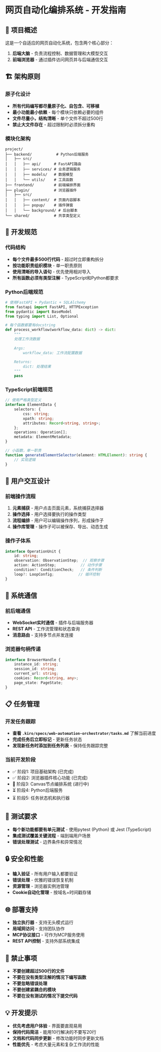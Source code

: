 # 网页自动化编排系统 - 开发指南

## 🎯 项目概述
这是一个自适应的网页自动化系统，包含两个核心部分：
1. **后端大脑** - 负责流程控制、数据管理和大模型交互
2. **前端浏览器** - 通过插件访问网页并与后端通信交互

## 🏗️ 架构原则
### 原子化设计
- **所有代码编写都尽量原子化、自包含、可移植**
- **最小功能最小依赖** - 每个模块只依赖必要的组件
- **文件尽量小，结构清晰** - 单个文件不超过500行
- **禁止大文件存在** - 超过限制时必须拆分重构

### 模块化架构
```
project/
├── backend/           # Python后端服务
│   ├── src/
│   │   ├── api/      # FastAPI路由
│   │   ├── services/ # 业务逻辑服务
│   │   ├── models/   # 数据模型
│   │   └── utils/    # 工具函数
├── frontend/         # 前端编排界面
├── plugin/           # 浏览器插件
│   ├── src/
│   │   ├── content/  # 页面内容脚本
│   │   ├── popup/    # 插件弹窗
│   │   └── background/ # 后台脚本
└── shared/           # 共享类型定义
```

## 🔧 开发规范

### 代码结构
- **每个文件最多500行代码** - 超过时立即重构拆分
- **按功能职责组织模块** - 单一职责原则
- **使用清晰的导入语句** - 优先使用相对导入
- **所有函数必须有类型注解** - TypeScript和Python都要求

### Python后端规范
```python
# 使用FastAPI + Pydantic + SQLAlchemy
from fastapi import FastAPI, HTTPException
from pydantic import BaseModel
from typing import List, Optional

# 每个函数都要有docstring
def process_workflow(workflow_data: dict) -> dict:
    """
    处理工作流数据
    
    Args:
        workflow_data: 工作流配置数据
        
    Returns:
        dict: 处理结果
    """
    pass
```

### TypeScript前端规范
```typescript
// 使用严格类型定义
interface ElementData {
    selectors: {
        css: string;
        xpath: string;
        attributes: Record<string, string>;
    };
    operations: Operation[];
    metadata: ElementMetadata;
}

// 小函数，单一职责
function generateElementSelector(element: HTMLElement): string {
    // 实现逻辑
}
```

## 🎨 用户交互设计

### 前端操作流程
1. **元素捕获** - 用户点击页面元素，系统捕获选择器
2. **操作选择** - 用户选择要执行的操作类型
3. **流程编排** - 用户可以编辑操作序列，形成操作子
4. **操作库管理** - 操作子可以被保存、导出、动态生成

### 操作子体系
```typescript
interface OperationUnit {
    id: string;
    observation: ObservationStep;  // 观察步骤
    action: ActionStep;           // 动作步骤
    condition?: ConditionCheck;   // 条件判断
    loop?: LoopConfig;           // 循环控制
}
```

## 🔄 系统通信

### 前后端通信
- **WebSocket实时通信** - 插件与后端服务器
- **REST API** - 工作流管理和状态查询
- **消息路由** - 支持多节点并发连接

### 浏览器句柄传递
```typescript
interface BrowserHandle {
    instance_id: string;
    session_id: string;
    current_url: string;
    cookies: Record<string, any>;
    page_state: PageState;
}
```

## 📋 任务管理

### 开发任务跟踪
- **查看 `.kiro/specs/web-automation-orchestrator/tasks.md`** 了解当前进度
- **完成任务后立即标记** - 更新任务状态
- **发现新任务时添加到任务列表** - 保持任务跟踪完整

### 当前开发阶段
- ✅ 阶段1: 项目基础架构 (已完成)
- ✅ 阶段2: 浏览器插件核心功能 (已完成)
- 🔄 阶段3: Canvas节点编排系统 (进行中)
- ⏳ 阶段4: Python后端服务
- ⏳ 阶段5: 任务状态机和执行器

## 🧪 测试要求
- **每个新功能都要有单元测试** - 使用pytest (Python) 或 Jest (TypeScript)
- **集成测试覆盖关键流程** - 端到端用户场景
- **错误处理测试** - 边界条件和异常情况

## 🔒 安全和性能
- **输入验证** - 所有用户输入都要验证
- **错误处理** - 优雅的错误恢复机制
- **资源管理** - 浏览器实例池管理
- **Cookie自动化管理** - 按域名+时间戳存储

## 🌐 部署支持
- **独立执行器** - 支持无头模式运行
- **局域网访问** - 支持团队协作
- **MCP协议接口** - 可作为MCP服务使用
- **REST API控制** - 支持外部系统集成

## 🚫 禁止事项
- **不要创建超过500行的文件**
- **不要在没有类型注解的情况下编写函数**
- **不要忽略错误处理**
- **不要创建紧耦合的模块**
- **不要在没有测试的情况下提交代码**

## 💡 开发提示
- **优先考虑用户体验** - 界面要直观易用
- **保持代码简洁** - 能用10行解决的不要写20行
- **文档和代码同步更新** - 修改功能时同步更新文档
- **性能优先** - 考虑大量元素和复杂工作流的性能